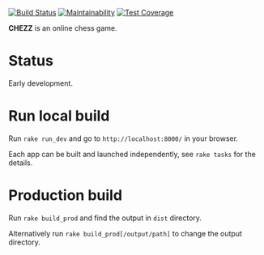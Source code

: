 [![Build Status](https://travis-ci.org/niamster/chezz.svg?branch=master)](https://travis-ci.org/niamster/chezz)
[![Maintainability](https://api.codeclimate.com/v1/badges/4957169f2969cedfc53c/maintainability)](https://codeclimate.com/github/niamster/chezz/maintainability)
[![Test Coverage](https://api.codeclimate.com/v1/badges/4957169f2969cedfc53c/test_coverage)](https://codeclimate.com/github/niamster/chezz/test_coverage)

**CHEZZ** is an online chess game.

# Status
Early development.

# Run local build
Run `rake run_dev` and go to `http://localhost:8000/` in your browser.

Each app can be built and launched independently, see `rake tasks` for the details.

# Production build
Run `rake build_prod` and find the output in `dist` directory.

Alternatively run `rake build_prod[/output/path]` to change the output directory.